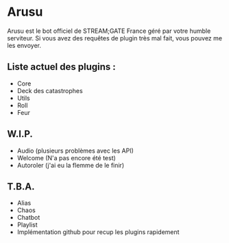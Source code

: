 # Arusu
Arusu est le bot officiel de STREAM;GATE France géré par votre humble serviteur.
Si vous avez des requêtes de plugin très mal fait, vous pouvez me les envoyer.

## Liste actuel des plugins :
- Core
- Deck des catastrophes
- Utils
- Roll
- Feur

## W.I.P.
- Audio (plusieurs problèmes avec les API)
- Welcome (N'a pas encore été test)
- Autoroler (j'ai eu la flemme de le finir)

## T.B.A.

- Alias
- Chaos
- Chatbot
- Playlist
- Implémentation github pour recup les plugins rapidement
